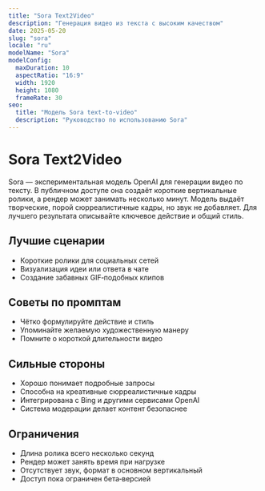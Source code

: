 ```yaml
---
title: "Sora Text2Video"
description: "Генерация видео из текста с высоким качеством"
date: 2025-05-20
slug: "sora"
locale: "ru"
modelName: "Sora"
modelConfig:
  maxDuration: 10
  aspectRatio: "16:9"
  width: 1920
  height: 1080
  frameRate: 30
seo:
  title: "Модель Sora text-to-video"
  description: "Руководство по использованию Sora"
---
```


# Sora Text2Video

Sora — экспериментальная модель OpenAI для генерации видео по тексту. В
публичном доступе она создаёт короткие вертикальные ролики, а рендер может
занимать несколько минут. Модель выдаёт творческие, порой сюрреалистичные
кадры, но звук не добавляет. Для лучшего результата описывайте ключевое действие
и общий стиль.

## Лучшие сценарии
- Короткие ролики для социальных сетей
- Визуализация идеи или ответа в чате
- Создание забавных GIF‑подобных клипов

## Советы по промптам
- Чётко формулируйте действие и стиль
- Упоминайте желаемую художественную манеру
- Помните о короткой длительности видео

## Сильные стороны
- Хорошо понимает подробные запросы
- Способна на креативные сюрреалистичные кадры
- Интегрирована с Bing и другими сервисами OpenAI
- Система модерации делает контент безопаснее

## Ограничения
- Длина ролика всего несколько секунд
- Рендер может занять время при нагрузке
- Отсутствует звук, формат в основном вертикальный
- Доступ пока ограничен бета‑версией
